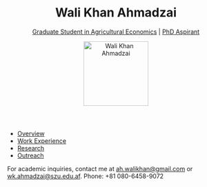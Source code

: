 <!DOCTYPE html>
<html lang="en">
<head>
  <meta charset="UTF-8">
  <meta name="viewport" content="width=device-width, initial-scale=1.0">
  <title>Wali Khan Ahmadzai - Profile</title>
  <link rel="stylesheet" href="style.css"> <!-- Link to your CSS file for styling -->
</head>
<body>

  <header>
    <h1>Wali Khan Ahmadzai</h1>
    <p><a href="https://github.com/walikhanahmadzai">Graduate Student in Agricultural Economics</a> | <a href="https://www.linkedin.com/in/walikhanahmadzai/">PhD Aspirant</a></p>
    <img src="profile-picture.jpg" alt="Wali Khan Ahmadzai" style="width:150px;">
  </header>

  <!-- Navigation Bar -->
  <nav>
    <ul>
      <li><a href="#overview">Overview</a></li>
      <li><a href="#work-experience">Work Experience</a></li>
      <li><a href="#research">Research</a></li>
      <li><a href="#outreach">Outreach</a></li>
    </ul>
  </nav>

  <!-- Main Content -->
  <div id="overview">
    <!-- Content for Overview Tab will be inserted here -->
  </div>

  <div id="work-experience">
    <!-- Content for Work Experience Tab will be inserted here -->
  </div>

  <div id="research">
    <!-- Content for Research Tab will be inserted here -->
  </div>

  <div id="outreach">
    <!-- Content for Outreach Tab will be inserted here -->
  </div>

  <footer>
    <p>For academic inquiries, contact me at <a href="mailto:ah.walikhan@gmail.com">ah.walikhan@gmail.com</a> or <a href="mailto:wk.ahmadzai@szu.edu.af">wk.ahmadzai@szu.edu.af</a>. Phone: +81 080-6458-9072</p>
  </footer>

  <script src="script.js"></script> <!-- Add your JavaScript here for tab functionality -->
</body>
</html>
